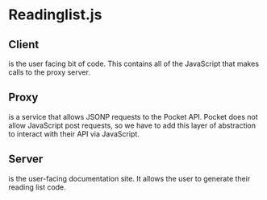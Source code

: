 # Readinglist.js

## Client
is the user facing bit of code. This contains all of the JavaScript that makes calls to the proxy server.

## Proxy
is a service that allows JSONP requests to the Pocket API. Pocket does not allow JavaScript post requests, so we have to add this layer of abstraction to interact with their API via JavaScript.

## Server
is the user-facing documentation site. It allows the user to generate their reading list code.
